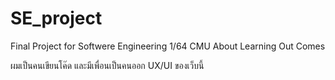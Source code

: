 # SE_project
Final Project for Softwere Engineering 1/64 CMU
About Learning Out Comes

ผมเป็นคนเขียนโค๊ด และมีเพื่อนเป็นคนออก  UX/UI ของเว็บนี้
